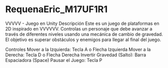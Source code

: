 # RequenaEric_M17UF1R1

VVVVV - Juego en Unity
Descripción
Este es un juego de plataformas en 2D inspirado en VVVVVV. Controlas un personaje que debe avanzar a través de diferentes niveles usando una mecánica de cambio de gravedad. El objetivo es superar obstáculos y enemigos para llegar al final del juego.

Controles
Mover a la Izquierda: Tecla A o Flecha Izquierda
Mover a la Derecha: Tecla D o Flecha Derecha
Invertir Gravedad (Salto): Barra Espaciadora (Space)
Pausar el Juego: Tecla P